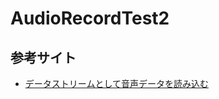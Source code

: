 # AudioRecordTest2

## 参考サイト

- [データストリームとして音声データを読み込む](https://seesaawiki.jp/w/moonlight_aska/d/%A5%C7%A1%BC%A5%BF%A5%B9%A5%C8%A5%EA%A1%BC%A5%E0%A4%C8%A4%B7%A4%C6%B2%BB%C0%BC%A5%C7%A1%BC%A5%BF%A4%F2%C6%C9%A4%DF%B9%FE%A4%E0)
